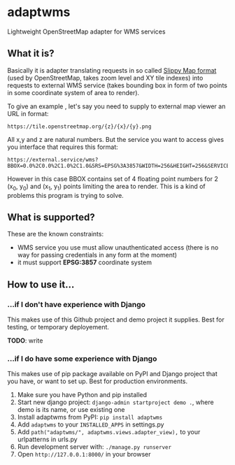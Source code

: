 # adaptwms
Lightweight OpenStreetMap adapter for WMS services

## What it is?

Basically it is adapter translating requests in so called
[Slippy Map format](https://wiki.openstreetmap.org/wiki/Slippy_map) (used by
OpenStreetMap, takes zoom level and XY tile indexes) into requests to external
WMS service (takes bounding box in form of two points in some coordinate
system of area to render).

To give an example , let's say you need to supply to external map viewer an URL in format:

```
https://tile.openstreetmap.org/{z}/{x}/{y}.png
```

All x,y and z are natural numbers. But the service you want to access gives you interface that requires this format:

```
https://external.service/wms?BBOX=0.0%2C0.0%2C1.0%2C1.0&SRS=EPSG%3A3857&WIDTH=256&HEIGHT=256&SERVICE=WMS
```

However in this case BBOX contains set of 4 floating point numbers for 2 (x<sub>0</sub>, y<sub>0</sub>) and (x<sub>1</sub>, y<sub>1</sub>) points limiting the area to render. This is a kind of problems this program is trying to solve.

## What is supported?

These are the known constraints:
- WMS service you use must allow unauthenticated access (there is no way for passing credentials in any form at the moment)
- it must support **EPSG:3857** coordinate system

## How to use it...

### ...if I don't have experience with Django

This makes use of this Github project and demo project it supplies. Best for testing, or temporary deployement.

**TODO**: write

### ...if I do have some experience with Django

This makes use of pip package available on PyPI and Django project that you have, or want to set up. Best for production environments.

1. Make sure you have Python and pip installed
2. Start new django project: `django-admin startproject demo .`, where demo is its name, or use existing one
3. Install adaptwms from PyPI: `pip install adaptwms`
4. Add `adaptwms` to your `INSTALLED_APPS` in settings.py
5. Add `path("adaptwms/", adaptwms.views.adapter_view),` to your urlpatterns in urls.py
6. Run development server with: `./manage.py runserver`
7. Open `http://127.0.0.1:8000/` in your browser
